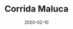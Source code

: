 ---
template: SingleToy
title: Corrida Maluca
status: Featured / Published
date: '2020-02-10'
featuredImage: https://brincadeira.co/products/list_corrida.png
price: R$130,00
excerpt: >-
  Diversão em dobro com o Tombo Legal!  

  Teste sua pontaria e derrube uma pessoa na piscina de bolinhas, ou seja corajoso para sentar na cadeirinha e ser derrubado.   

  Brinquedo automático com sirene de queda e plataforma lateral.


  **Recomendação:** crianças até 70kg.
categories:
  - category: Infláveis
meta:
  canonicalLink: 'https://brincadeira.co/brinquedos/corrida-maluca/'
  noindex: false
  title: Corrida Maluca
  description: Policiais, outra comunidade da qual não faço parte. Me faz um ... cientista. Geralmente estou confuso a maior parte do tempo. Hoje é a noite.
---